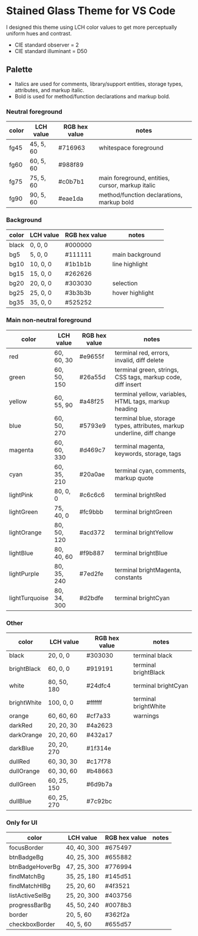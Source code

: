 # Stained Glass Theme for VS Code

I designed this theme using LCH color values to get more perceptually uniform hues and contrast.

- CIE standard observer = 2
- CIE standard illuminant = D50

## Palette

- Italics are used for comments, library/support entities, storage types, attributes, and markup italic.
- Bold is used for method/function declarations and markup bold.

### Neutral foreground

color               | LCH value     | RGB hex value | notes
---                 | ---           | ---           | ---
fg45                | 45, 5, 60     | #716963       | whitespace foreground
fg60                | 60, 5, 60     | #988f89       | 
fg75                | 75, 5, 60     | #c0b7b1       | main foreground, entities, cursor, markup italic
fg90                | 90, 5, 60     | #eae1da       | method/function declarations, markup bold

### Background

color               | LCH value     | RGB hex value | notes
---                 | ---           | ---           | ---
black               | 0, 0, 0       | #000000       | 
bg5                 | 5, 0, 0       | #111111       | main background
bg10                | 10, 0, 0      | #1b1b1b       | line highlight
bg15                | 15, 0, 0      | #262626       | 
bg20                | 20, 0, 0      | #303030       | selection
bg25                | 25, 0, 0      | #3b3b3b       | hover highlight
bg35                | 35, 0, 0      | #525252       | 

### Main non-neutral foreground

color           | LCH value     | RGB hex value | notes
---             | ---           | ---           | ---
red             | 60, 60, 30    | #e9655f       | terminal red, errors, invalid, diff delete
green           | 60, 50, 150   | #26a55d       | terminal green, strings, CSS tags, markup code, diff insert
yellow          | 60, 55, 90    | #a48f25       | terminal yellow, variables, HTML tags, markup heading
blue            | 60, 50, 270   | #5793e9       | terminal blue, storage types, attributes, markup underline, diff change
magenta         | 60, 60, 330   | #d469c7       | terminal magenta, keywords, storage, tags
cyan            | 60, 35, 210   | #20a0ae       | terminal cyan, comments, markup quote
lightPink       | 80, 0, 0      | #c6c6c6       | terminal brightRed
lightGreen      | 75, 40, 0     | #fc9bbb       | terminal brightGreen
lightOrange     | 80, 50, 120   | #acd372       | terminal brightYellow
lightBlue       | 80, 40, 60    | #f9b887       | terminal brightBlue
lightPurple     | 80, 35, 240   | #7ed2fe       | terminal brightMagenta, constants
lightTurquoise  | 80, 34, 300   | #d2bdfe       | terminal brightCyan

### Other

color       | LCH value     | RGB hex value | notes
---         | ---           | ---           | ---
black       | 20, 0, 0      | #303030       | terminal black
brightBlack | 60, 0, 0      | #919191       | terminal brightBlack
white       | 80, 50, 180   | #24dfc4       | terminal brightCyan
brightWhite | 100, 0, 0     | #ffffff       | terminal brightWhite
orange      | 60, 60, 60    | #cf7a33       | warnings
darkRed     | 20, 20, 30    | #4a2623       | 
darkOrange  | 20, 20, 60    | #432a17       | 
darkBlue    | 20, 20, 270   | #1f314e       | 
dullRed     | 60, 30, 30    | #c17f78       | 
dullOrange  | 60, 30, 60    | #b48663       | 
dullGreen   | 60, 25, 150   | #6d9b7a       | 
dullBlue    | 60, 25, 270   | #7c92bc       | 

### Only for UI

color               | LCH value     | RGB hex value | notes
---                 | ---           | ---           | ---
focusBorder         | 40, 40, 300   | #675497       | 
btnBadgeBg          | 40, 25, 300   | #655882       | 
btnBadgeHoverBg     | 47, 25, 300   | #776994       | 
findMatchBg         | 35, 25, 180   | #145d51       | 
findMatchHlBg       | 25, 20, 60    | #4f3521       | 
listActiveSelBg     | 25, 20, 300   | #403756       | 
progressBarBg       | 45, 50, 240   | #0078b3       | 
border              | 20, 5, 60     | #362f2a       | 
checkboxBorder      | 40, 5, 60     | #655d57       | 
